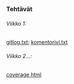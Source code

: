### Tehtävät

###### Viikko 1:
[gitlog.txt](https://github.com/cianci0/ot-harjoitustyo/blob/master/laskarit/viikko1/gitlog.txt);
[komentorivi.txt](https://github.com/cianci0/ot-harjoitustyo/blob/master/laskarit/viikko1/komentorivi.txt)

###### Viikko 2...:
[coverage html](https://github.com/cianci0/ot-harjoitustyo/blob/master/laskarit/viikko2/coverage%20html.png)
